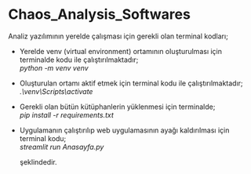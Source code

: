 # Chaos_Analysis_Softwares

Analiz yazılımının yerelde çalışması için gerekli olan terminal kodları;


* Yerelde venv (virtual environment) ortamının oluşturulması için terminalde kodu ile çalıştırılmaktadır; <br>
      *python -m venv venv* 

* Oluşturulan ortamı aktif etmek için terminal kodu ile çalıştırılmaktadır;  <br>
      *.\venv\Scripts\activate*

* Gerekli olan bütün kütüphanlerin yüklenmesi için terminalde;  <br>
      *pip install -r requirements.txt*

* Uygulamanın çalıştırılıp web uygulamasının ayağı kaldırılması için terminal kodu;  <br>
    *streamlit run Anasayfa.py*

   şeklindedir.
